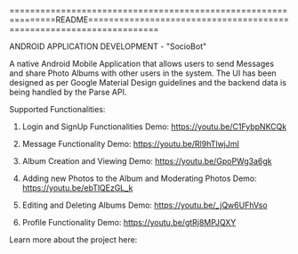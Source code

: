 ===============================================================README====================================================================

ANDROID APPLICATION DEVELOPMENT - "SocioBot"

A native Android Mobile Application that allows users to send Messages and share Photo Albums with other users in the system. The UI has been designed as per Google Material Design guidelines and the backend data is being handled by the Parse API.

Supported Functionalities:

1. Login and SignUp Functionalities
Demo: https://youtu.be/C1FybpNKCQk

2. Message Functionality
Demo: https://youtu.be/Rl9hTlwjJmI

3. Album Creation and Viewing
Demo: https://youtu.be/GpoPWg3a6gk

4. Adding new Photos to the Album and Moderating Photos
Demo: https://youtu.be/ebTlQEzGL_k

5. Editing and Deleting Albums
Demo: https://youtu.be/_jQw6UFhVso

6. Profile Functionality
Demo: https://youtu.be/gtRj8MPJQXY

Learn more about the project here: 
